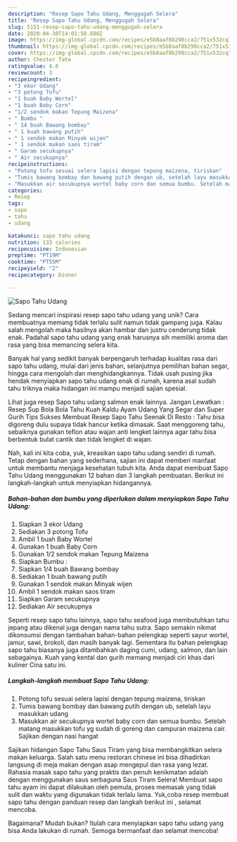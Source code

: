```yaml
---
description: "Resep Sapo Tahu Udang, Menggugah Selera"
title: "Resep Sapo Tahu Udang, Menggugah Selera"
slug: 5151-resep-sapo-tahu-udang-menggugah-selera
date: 2020-04-30T14:01:50.680Z
image: https://img-global.cpcdn.com/recipes/e5b8aaf8b298cca2/751x532cq70/sapo-tahu-udang-foto-resep-utama.jpg
thumbnail: https://img-global.cpcdn.com/recipes/e5b8aaf8b298cca2/751x532cq70/sapo-tahu-udang-foto-resep-utama.jpg
cover: https://img-global.cpcdn.com/recipes/e5b8aaf8b298cca2/751x532cq70/sapo-tahu-udang-foto-resep-utama.jpg
author: Chester Tate
ratingvalue: 4.6
reviewcount: 3
recipeingredient:
- "3 ekor Udang"
- "3 potong Tofu"
- "1 buah Baby Wortel"
- "1 buah Baby Corn"
- "1/2 sendok makan Tepung Maizena"
- " Bumbu "
- " 14 buah Bawang bombay"
- " 1 buah bawang putih"
- " 1 sendok makan Minyak wijen"
- " 1 sendok makan saos tiram"
- " Garam secukupnya"
- " Air secukupnya"
recipeinstructions:
- "Potong tofu sesuai selera lapisi dengan tepung maizena, tiriskan"
- "Tumis bawang bombay dan bawang putih dengan ub, setelah layu masukkan udang"
- "Masukkan air secukupnya wortel baby corn dan semua bumbu. Setelah matang masukkan tofu yg sudah di goreng dan campuran maizena cair. Sajikan dengan nasi hangat"
categories:
- Resep
tags:
- sapo
- tahu
- udang

katakunci: sapo tahu udang 
nutrition: 133 calories
recipecuisine: Indonesian
preptime: "PT19M"
cooktime: "PT55M"
recipeyield: "2"
recipecategory: Dinner

---
```



![Sapo Tahu Udang](https://img-global.cpcdn.com/recipes/e5b8aaf8b298cca2/751x532cq70/sapo-tahu-udang-foto-resep-utama.jpg)

Sedang mencari inspirasi resep sapo tahu udang yang unik? Cara membuatnya memang tidak terlalu sulit namun tidak gampang juga. Kalau salah mengolah maka hasilnya akan hambar dan justru cenderung tidak enak. Padahal sapo tahu udang yang enak harusnya sih memiliki aroma dan rasa yang bisa memancing selera kita.

Banyak hal yang sedikit banyak berpengaruh terhadap kualitas rasa dari sapo tahu udang, mulai dari jenis bahan, selanjutnya pemilihan bahan segar, hingga cara mengolah dan menghidangkannya. Tidak usah pusing jika hendak menyiapkan sapo tahu udang enak di rumah, karena asal sudah tahu triknya maka hidangan ini mampu menjadi sajian spesial.

Lihat juga resep Sapo tahu udang salmon enak lainnya. Jangan Lewatkan : Resep Sup Bola Bola Tahu Kuah Kaldu Ayam Udang Yang Segar dan Super Gurih Tips Sukses Membuat Resep Sapo Tahu Seenak Di Resto : Tahu bisa digoreng dulu supaya tidak hancur ketika dimasak. Saat menggoreng tahu, sebaiknya gunakan teflon atau wajan anti lengket lainnya agar tahu bisa berbentuk bulat cantik dan tidak lengket di wajan.


Nah, kali ini kita coba, yuk, kreasikan sapo tahu udang sendiri di rumah. Tetap dengan bahan yang sederhana, sajian ini dapat memberi manfaat untuk membantu menjaga kesehatan tubuh kita. Anda dapat membuat Sapo Tahu Udang menggunakan 12 bahan dan 3 langkah pembuatan. Berikut ini langkah-langkah untuk menyiapkan hidangannya.

<!--inarticleads1-->

##### Bahan-bahan dan bumbu yang diperlukan dalam menyiapkan Sapo Tahu Udang:

1. Siapkan 3 ekor Udang
1. Sediakan 3 potong Tofu
1. Ambil 1 buah Baby Wortel
1. Gunakan 1 buah Baby Corn
1. Gunakan 1/2 sendok makan Tepung Maizena
1. Siapkan  Bumbu :
1. Siapkan  1/4 buah Bawang bombay
1. Sediakan  1 buah bawang putih
1. Gunakan  1 sendok makan Minyak wijen
1. Ambil  1 sendok makan saos tiram
1. Siapkan  Garam secukupnya
1. Sediakan  Air secukupnya


Seperti resep sapo tahu lainnya, sapo tahu seafood juga membutuhkan tahu jepang atau dikenal juga dengan nama tahu sutra. Sapo semakin nikmat dikonsumsi dengan tambahan bahan-bahan pelengkap seperti sayur wortel, jamur, sawi, brokoli, dan masih banyak lagi. Sementara itu bahan pelengkap sapo tahu biasanya juga ditambahkan daging cumi, udang, salmon, dan lain sebagainya. Kuah yang kental dan gurih memang menjadi ciri khas dari kuliner Cina satu ini. 

<!--inarticleads2-->

##### Langkah-langkah membuat Sapo Tahu Udang:

1. Potong tofu sesuai selera lapisi dengan tepung maizena, tiriskan
1. Tumis bawang bombay dan bawang putih dengan ub, setelah layu masukkan udang
1. Masukkan air secukupnya wortel baby corn dan semua bumbu. Setelah matang masukkan tofu yg sudah di goreng dan campuran maizena cair. Sajikan dengan nasi hangat


Sajikan hidangan Sapo Tahu Saus Tiram yang bisa membangkitkan selera makan keluarga. Salah satu menu restoran chinese ini bisa dihadirkan langsung di meja makan dengan asap mengepul dan rasa yang lezat. Rahasia masak sapo tahu yang praktis dan penuh kenikmatan adalah dengan menggunakan saus serbaguna Saus Tiram Selera! Membuat sapo tahu ayam ini dapat dilakukan oleh pemula, proses memasak yang tidak sulit dan waktu yang digunakan tidak terlalu lama. Yuk,coba resep membuat sapo tahu dengan panduan resep dan langkah berikut ini , selamat mencoba. 

Bagaimana? Mudah bukan? Itulah cara menyiapkan sapo tahu udang yang bisa Anda lakukan di rumah. Semoga bermanfaat dan selamat mencoba!
